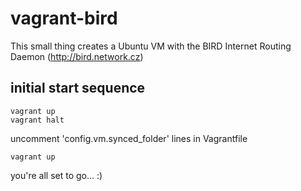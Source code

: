 # vagrant-bird

This small thing creates a Ubuntu VM with the BIRD Internet Routing Daemon (http://bird.network.cz)

## initial start sequence
```
vagrant up
vagrant halt
```
uncomment 'config.vm.synced_folder' lines in Vagrantfile
```
vagrant up
```
you're all set to go... :)

